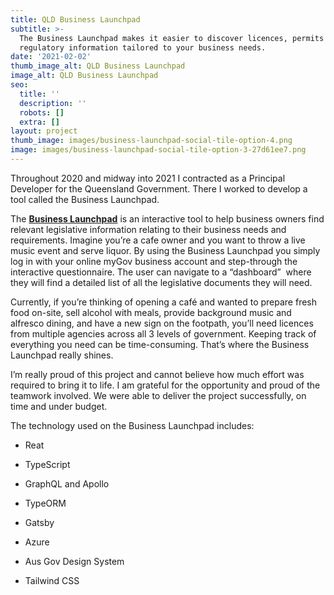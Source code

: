 ```yaml
---
title: QLD Business Launchpad
subtitle: >-
  The Business Launchpad makes it easier to discover licences, permits and
  regulatory information tailored to your business needs.
date: '2021-02-02'
thumb_image_alt: QLD Business Launchpad
image_alt: QLD Business Launchpad
seo:
  title: ''
  description: ''
  robots: []
  extra: []
layout: project
thumb_image: images/business-launchpad-social-tile-option-4.png
image: images/business-launchpad-social-tile-option-3-27d61ee7.png
---
```

Throughout 2020 and midway into 2021 I contracted as a Principal Developer for the Queensland Government. There I worked to develop a tool called the Business Launchpad.

The [**Business Launchpad**](https://launchpad.business.qld.gov.au/) is an interactive tool to help business owners find relevant legislative information relating to their business needs and requirements. Imagine you’re a cafe owner and you want to throw a live music event and serve liquor. By using the Business Launchpad you simply log in with your online myGov business account and step-through the interactive questionnaire. The user can navigate to a “dashboard”  where they will find a detailed list of all the legislative documents they will need.

Currently, if you’re thinking of opening a café and wanted to prepare fresh food on-site, sell alcohol with meals, provide background music and alfresco dining, and have a new sign on the footpath, you’ll need licences from multiple agencies across all 3 levels of government. Keeping track of everything you need can be time-consuming. That’s where the Business Launchpad really shines.

I’m really proud of this project and cannot believe how much effort was required to bring it to life. I am grateful for the opportunity and proud of the teamwork involved. We were able to deliver the project successfully, on time and under budget.

The technology used on the Business Launchpad includes:

*   Reat

*   TypeScript

*   GraphQL and Apollo

*   TypeORM

*   Gatsby

*   Azure

*   Aus Gov Design System

*   Tailwind CSS
